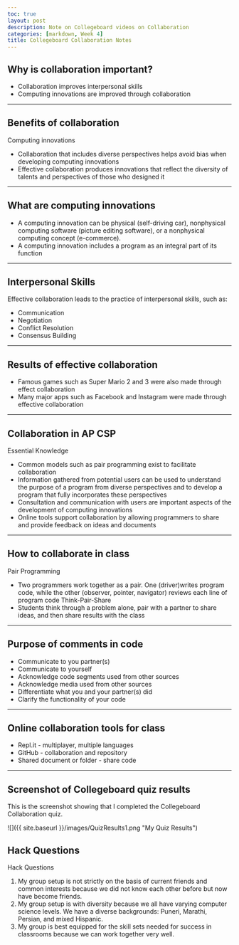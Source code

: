 ```yaml
---
toc: true
layout: post
description: Note on Collegeboard videos on Collaboration
categories: [markdown, Week 4]
title: Collegeboard Collaboration Notes
---
```


## Why is collaboration important?
- Collaboration improves interpersonal skills
- Computing innovations are improved through collaboration

---

## Benefits of collaboration
Computing innovations
- Collaboration that includes diverse perspectives helps avoid bias when developing computing innovations
- Effective collaboration produces innovations that reflect the diversity of talents and perspectives of those who designed it

---

## What are computing innovations
- A computing innovation can be physical (self-driving car), nonphysical computing software (picture editing software), or a nonphysical computing concept (e-commerce).
- A computing innovation includes a program as an integral part of its function

---

## Interpersonal Skills
Effective collaboration leads to the practice of interpersonal skills, such as:
- Communication
- Negotiation
- Conflict Resolution
- Consensus Building

---

## Results of effective collaboration
- Famous games such as Super Mario 2 and 3 were also made through effect collaboration
- Many major apps such as Facebook and Instagram were made through effective collaboration

---

## Collaboration in AP CSP
Essential Knowledge
- Common models such as pair programming exist to facilitate collaboration
- Information gathered from potential users can be used to understand the purpose of a program from diverse perspectives and to develop a program that fully incorporates these perspectives
- Consultation and communication with users are important aspects of the development of computing innovations
- Online tools support collaboration by allowing programmers to share and provide feedback on ideas and documents

---

## How to collaborate in class
Pair Programming
- Two programmers work together as a pair. One (driver)writes program code, while the other (observer, pointer, navigator) reviews each line of program code
Think-Pair-Share
- Students think through a problem alone, pair with a partner to share ideas, and then share results with the class

---

## Purpose of comments in code
- Communicate to you partner(s)
- Communicate to yourself
- Acknowledge code segments used from other sources
- Acknowledge media used from other sources
- Differentiate what you and your partner(s) did
- Clarify the functionality of your code

---

## Online collaboration tools for class
- Repl.it - multiplayer, multiple languages
- GitHub - collaboration and repository
- Shared document or folder - share code

---

## Screenshot of Collegeboard quiz results
This is the screenshot showing that I completed the Collegeboard Collaboration quiz.

![]({{ site.baseurl }}/images/QuizResults1.png "My Quiz Results")

## Hack Questions
Hack Questions
1. My group setup is not strictly on the basis of current friends and common interests because we did not know each other before but now have become friends.
2. My group setup is with diversity because we all have varying computer science levels. We have a diverse backgrounds: Puneri, Marathi, Persian, and mixed Hispanic.
3. My group is best equipped for the skill sets needed for success in classrooms because we can work together very well.